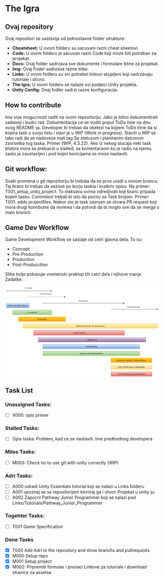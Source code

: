 # The Igra

## Ovaj repository
Ovaj repositori se sastavlja od jednostavne folder strukture:
- **Cheatsheet:** U ovom folderu su sacuvani razni cheat sheetovi.
- **Code:** U ovom folderu je sacuvan razni Code koji moze biti potreban za projekat.
- **Docs:** Ovaj folder sadrzava sve dokumente i formulare bitne za projekat.
- **Img:** Ovaj Foder sadrzava razne slike.
- **Links:** U ovom fodleru su svi potrebni linkovi skupljeni koji sadrzavaju tutoriale i slicno.
- **The Igra:** U ovom folderu se nalaze svi podatci Unity projekta.
- **Unity Config:** Ovaj fodler sadrzi razne konfiguracije.

## How to contribute
Ima vise mogucnosti raditi na ovom repositoriju. Jako je bitno dokumentirati sadasnji i budci rad.
Dokumentacija ce se voditi poput ToDo liste na dnu ovog README-ja. Developer bi trebao da obelezi na kojiem ToDo time da si kopira task u svoju listu i stavi je u WIP (Work in progress). Staviti u WIP se tako radi da se nadoveze mali tag Sa statusom i planiranim datumom zavrsetka tog taska. Primer (WIP, 4.3.22). Ako iz nekog slucaja neki task blokira mora se prebaciti u stalled, sa komentaraom ko je radio na njemu zasto je zaustavljen i pod kojim konicijama se moze nastaviti.

## Git workflow:
Svaki promena u git repozitoriju bi trebala da se prvo uradi u novom brancu. Taj branc bi trebao da sezove po borju taskia i kratkim opisu. Na primer: T001_setup_unity_project. To olaksava svima odredjivati koji branc pripada kojem tasku. Commitovi trebali bi isto da pocnu sa Task brojom. Primer: T001: adds projectfiles. Nakon sto je task zavrsen se otvara PR request koji mora drugi konributre da reviewa i da potvrdi da bi moglo sve da se merga u main branch.

## Game Dev Workflow
Game Development Workflow se sastaje od cetri glavna dela. To su:
- Concept
- Pre-Production
- Production
- Post-Producction

Slika bolje pokazuje vremenski preklop tih cetri dela i njihove manje Zadatke.

![Game Development Workflow](Img/workflow.png)

## Task List
### Unassigned Tasks:
- [ ] X000: opis primer

### Stalled Tasks:
- [ ] Opis taska: Problem, kad ce se nastaviti. Ime predhodnog developera

### Milos Tasks:
- [ ] M003: Check ho to use git with unity correctly (WIP)

### Adri Tasks:
- [ ] A000 odradi Unity Essentials tutorial koji se nalazi u Links folderu
- [ ] A001 upoznaj se sa repositorijem kloniraj ga i otvori Projekat u unity-ju
- [ ] A002 Zapocni Pathway Junior Programmer koji se nalazi pod Links/Tutorials/Pathway_Junior_Programmer

### Togehter Tasks:
- [ ] T001 Game Specification

### Done Tasks
- [x] T000 Add Adri to the repository and show branchs and pullrequests
- [x] M000 Setup repo
- [x] M001 Setup project
- [x] M002: Pripremiti formular i pronaci Linkove za tutoriale i download stranice za assetse
